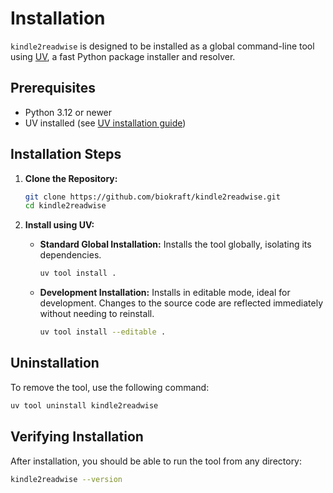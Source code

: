 # Installation

`kindle2readwise` is designed to be installed as a global command-line tool using [UV](https://github.com/astral-sh/uv), a fast Python package installer and resolver.

## Prerequisites

- Python 3.12 or newer
- UV installed (see [UV installation guide](https://github.com/astral-sh/uv#installation))

## Installation Steps

1.  **Clone the Repository:**
    ```bash
    git clone https://github.com/biokraft/kindle2readwise.git
    cd kindle2readwise
    ```

2.  **Install using UV:**

    *   **Standard Global Installation:** Installs the tool globally, isolating its dependencies.
        ```bash
        uv tool install .
        ```

    *   **Development Installation:** Installs in editable mode, ideal for development. Changes to the source code are reflected immediately without needing to reinstall.
        ```bash
        uv tool install --editable .
        ```

## Uninstallation

To remove the tool, use the following command:

```bash
uv tool uninstall kindle2readwise
```

## Verifying Installation

After installation, you should be able to run the tool from any directory:

```bash
kindle2readwise --version
```
